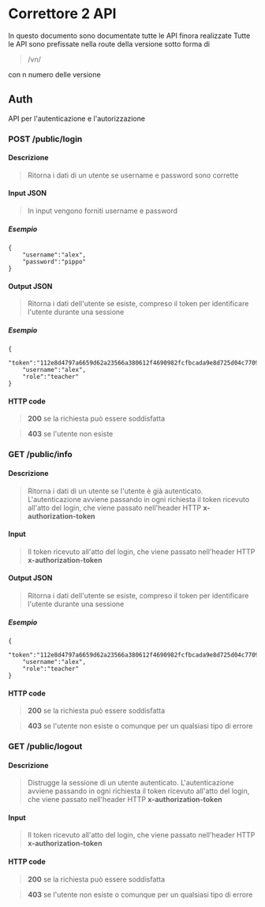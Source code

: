# Correttore 2 API
In questo documento sono documentate tutte le API finora realizzate
Tutte le API sono prefissate nella route della versione sotto forma di
> /vn/

con n numero delle versione

## Auth
API per l'autenticazione e l'autorizzazione

### POST /public/login
#### Descrizione
> Ritorna i dati di un utente se username e password sono corrette
#### Input JSON
> In input vengono forniti username e password
##### Esempio
    {
        "username":"alex",
        "password":"pippo"
    }
#### Output JSON
> Ritorna i dati dell'utente se esiste, compreso il token per identificare l'utente durante una sessione
##### Esempio
    {
        "token":"112e8d4797a6659d62a23566a380612f4690982fcfbcada9e8d725d04c77097b",
        "username":"alex",
        "role":"teacher"
    }
#### HTTP code
> **200** se la richiesta può essere soddisfatta

> **403** se l'utente non esiste


### GET /public/info
#### Descrizione
> Ritorna i dati di un utente se l'utente è già autenticato. L'autenticazione avviene passando in ogni richiesta
il token ricevuto all'atto del login, che viene passato nell'header HTTP **x-authorization-token**
#### Input 
> Il token ricevuto all'atto del login, che viene passato nell'header HTTP **x-authorization-token**
#### Output JSON
> Ritorna i dati dell'utente se esiste, compreso il token per identificare l'utente durante una sessione
##### Esempio
    {
        "token":"112e8d4797a6659d62a23566a380612f4690982fcfbcada9e8d725d04c77097b",
        "username":"alex",
        "role":"teacher"
    }
    
#### HTTP code
> **200** se la richiesta può essere soddisfatta

> **403** se l'utente non esiste o comunque per un qualsiasi tipo di errore


### GET /public/logout
#### Descrizione
> Distrugge la sessione di un utente autenticato. L'autenticazione avviene passando in ogni richiesta
il token ricevuto all'atto del login, che viene passato nell'header HTTP **x-authorization-token**
#### Input 
> Il token ricevuto all'atto del login, che viene passato nell'header HTTP **x-authorization-token**
#### HTTP code
> **200** se la richiesta può essere soddisfatta

> **403** se l'utente non esiste o comunque per un qualsiasi tipo di errore
